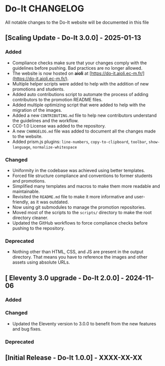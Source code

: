 # Do-It CHANGELOG

All notable changes to the Do-It website will be documented in this file

## [Scaling Update - Do-It 3.0.0] - 2025-01-13

### Added

- Compliance checks make sure that your changes comply with the guidelines before pushing. Bad practices are no longer allowed.
- The website is now hosted on **aioli** at [https://do-it.aioli.ec-m.fr/](https://do-it.aioli.ec-m.fr/).
- Multiple helper scripts were added to help with the addition of new promotions and students.
- Added auto contributions script to automate the process of adding contributors to the promotion README files.
- Added multiple optimizing script that were added to help with the migration of the images.
- Added a new `CONTRIBUTING.md` file to help new contributors understand the guidelines and the workflow.
- CC0-1.0 License was added to the repository.
- A new `CHANGELOG.md` file was added to document all the changes made to the website.
- Added prism.js plugins: `line-numbers`, `copy-to-clipboard`, `toolbar`, `show-language`, `normalize-whitespace`

### Changed

- Uniformity in the codebase was achieved using better templates.
- Forced file structure compliance and conventions to former students and promotions.
- Simplified many templates and macros to make them more readable and maintainable.
- Revisited the `README.md` file to make it more informative and user-friendly, as it was outdated.
- Now using git submodules to manage the promotion repositories.
- Moved most of the scripts to the `scripts/` directory to make the root directory cleaner.
- Updated the GitHub workflows to force compliance checks before pushing to the repository.

### Deprecated

- Nothing other than HTML, CSS, and JS are present in the output directory. That means you have to reference the images and other assets using absolute URLs.

## [ Eleventy 3.0 upgrade - Do-It 2.0.0] - 2024-11-06

### Added

### Changed

- Updated the Eleventy version to 3.0.0 to benefit from the new features and bug fixes.

### Deprecated

## [Initial Release - Do-It 1.0.0] - XXXX-XX-XX
